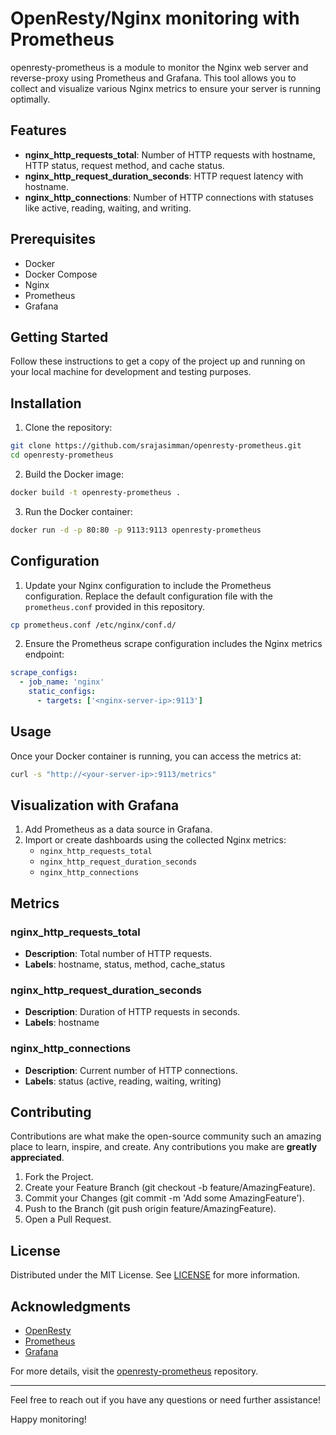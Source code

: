 # OpenResty/Nginx monitoring with Prometheus
openresty-prometheus is a module to monitor the Nginx web server and reverse-proxy using Prometheus and Grafana. This tool allows you to collect and visualize various Nginx metrics to ensure your server is running optimally.

## Features
- **nginx_http_requests_total**: Number of HTTP requests with hostname, HTTP status, request method, and cache status.
- **nginx_http_request_duration_seconds**: HTTP request latency with hostname.
- **nginx_http_connections**: Number of HTTP connections with statuses like active, reading, waiting, and writing.

## Prerequisites
- Docker
- Docker Compose
- Nginx
- Prometheus
- Grafana

## Getting Started
Follow these instructions to get a copy of the project up and running on your local machine for development and testing purposes.

## Installation
1. Clone the repository:

```sh
git clone https://github.com/srajasimman/openresty-prometheus.git
cd openresty-prometheus
```
2. Build the Docker image:

```sh
docker build -t openresty-prometheus .
```
3. Run the Docker container:

```sh
docker run -d -p 80:80 -p 9113:9113 openresty-prometheus
```

## Configuration

1. Update your Nginx configuration to include the Prometheus configuration. Replace the default configuration file with the `prometheus.conf` provided in this repository.

```sh
cp prometheus.conf /etc/nginx/conf.d/
```
2. Ensure the Prometheus scrape configuration includes the Nginx metrics endpoint:

```yaml
scrape_configs:
  - job_name: 'nginx'
    static_configs:
      - targets: ['<nginx-server-ip>:9113']
```

## Usage
Once your Docker container is running, you can access the metrics at:

```sh
curl -s "http://<your-server-ip>:9113/metrics"
```

## Visualization with Grafana
1. Add Prometheus as a data source in Grafana.
2. Import or create dashboards using the collected Nginx metrics:
    - `nginx_http_requests_total`
    - `nginx_http_request_duration_seconds`
    - `nginx_http_connections`

## Metrics

### nginx_http_requests_total
- **Description**: Total number of HTTP requests.
- **Labels**: hostname, status, method, cache_status
### nginx_http_request_duration_seconds
- **Description**: Duration of HTTP requests in seconds.
- **Labels**: hostname
### nginx_http_connections
- **Description**: Current number of HTTP connections.
- **Labels**: status (active, reading, waiting, writing)

## Contributing
Contributions are what make the open-source community such an amazing place to learn, inspire, and create. Any contributions you make are **greatly appreciated**.

1. Fork the Project.
2. Create your Feature Branch (git checkout -b feature/AmazingFeature).
3. Commit your Changes (git commit -m 'Add some AmazingFeature').
4. Push to the Branch (git push origin feature/AmazingFeature).
5. Open a Pull Request.

## License
Distributed under the MIT License. See [LICENSE](LICENSE) for more information.

## Acknowledgments
- [OpenResty](https://openresty.org/)
- [Prometheus](https://prometheus.io/)
- [Grafana](https://grafana.com/)

For more details, visit the [openresty-prometheus](https://github.com/srajasimman/openresty-prometheus) repository.

---

Feel free to reach out if you have any questions or need further assistance!

Happy monitoring!
